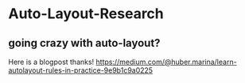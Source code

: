 # Auto-Layout-Research

## going crazy with auto-layout?
Here is a blogpost thanks!   https://medium.com/@huber.marina/learn-autolayout-rules-in-practice-9e9b1c9a0225

